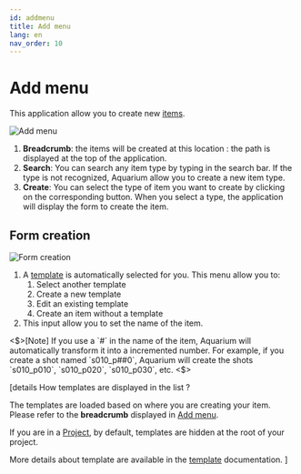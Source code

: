 ```yaml
---
id: addmenu
title: Add menu
lang: en
nav_order: 10
---
```


# Add menu

This application allow you to create new [items](/web/items).

![Add menu](/_medias/addmenu.png)

1. **Breadcrumb**: the items will be created at this location : the path is displayed at the top of the application.
2. **Search**: You can search any item type by typing in the search bar. If the type is not recognized, Aquarium allow you to create a new item type.
3. **Create**: You can select the type of item you want to create by clicking on the corresponding button. When you select a type, the application will display the form to create the item.

## Form creation

![Form creation](/_medias/addmenu-form.png)

1. A [template](/web/items/template) is automatically selected for you. This menu allow you to:
   1. Select another template
   2. Create a new template
   3. Edit an existing template
   4. Create an item without a template
2. This input allow you to set the name of the item.

<$>[Note]
If you use a `#` in the name of the item, Aquarium will automatically transform it into a incremented number. For example, if you create a shot named `s010_p##0`, Aquarium will create the shots `s010_p010`, `s010_p020`, `s010_p030`, etc.
<$>

[details How templates are displayed in the list ?

The templates are loaded based on where you are creating your item. Please refer to the **breadcrumb**  displayed in [Add menu](#add-menu).

If you are in a [Project](/web/items/project), by default, templates are hidden at the root of your project.

More details about template are available in the [template](/web/items/template) documentation.
]